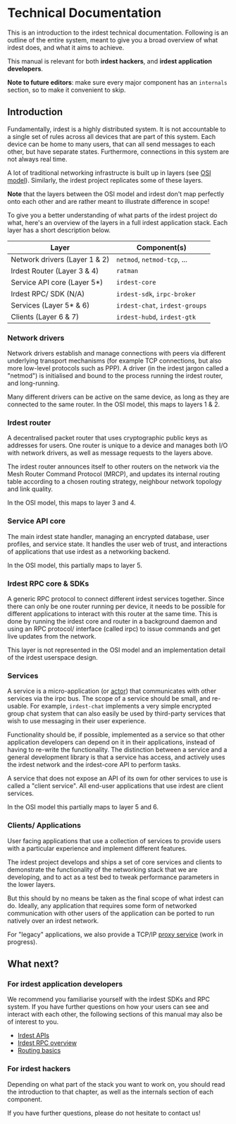 # Technical Documentation

This is an introduction to the irdest technical documentation.
Following is an outline of the entire system, meant to give you a
broad overview of what irdest does, and what it aims to achieve.

This manual is relevant for both **irdest hackers**, and **irdest
application developers**.

**Note to future editors**: make sure every major component has an
`internals` section, so to make it convenient to skip.


## Introduction

Fundamentally, irdest is a highly distributed system.  It is not
accountable to a single set of rules across all devices that are part
of this system.  Each device can be home to many users, that can all
send messages to each other, but have separate states.  Furthermore,
connections in this system are not always real time.

A lot of traditional networking infrastructe is built up in layers
(see [OSI model][osi]).  Similarly, the irdest project replicates some
of these layers.

**Note** that the layers between the OSI model and irdest don't map
perfectly onto each other and are rather meant to illustrate
difference in scope!

To give you a better understanding of what parts of the irdest project
do what, here's an overview of the layers in a full irdest application
stack.  Each layer has a short description below.

[osi]: https://en.wikipedia.org/wiki/OSI_model

| Layer                         | Component(s)                 |
|-------------------------------|--------------------------------|
| Network drivers (Layer 1 & 2) | `netmod`, `netmod-tcp`, ...    |
| Irdest Router (Layer 3 & 4)   | `ratman`                       |
| Service API core (Layer 5\*)  | `irdest-core`                  |
| Irdest RPC/ SDK (N/A)         | `irdest-sdk`, `irpc-broker`    |
| Services (Layer 5\* & 6)      | `irdest-chat`, `irdest-groups` |
| Clients (Layer 6 & 7)         | `irdest-hubd`, `irdest-gtk`    |


### Network drivers

Network drivers establish and manage connections with peers via
different underlying transport mechanisms (for example TCP
connections, but also more low-level protocols such as PPP).  A driver
(in the irdest jargon called a "netmod") is initialised and bound to
the process running the irdest router, and long-running.

Many different drivers can be active on the same device, as long as
they are connected to the same router.  In the OSI model, this maps to
layers 1 & 2.


### Irdest router

A decentralised packet router that uses cryptographic public keys as
addresses for users.  One router is unique to a device and manages
both I/O with network drivers, as well as message requests to the
layers above.

The irdest router announces itself to other routers on the network via
the Mesh Router Command Protocol (MRCP), and updates its internal
routing table according to a chosen routing strategy, neighbour network
topology and link quality.

In the OSI model, this maps to layer 3 and 4.


### Service API core

The main irdest state handler, managing an encrypted database, user
profiles, and service state.  It handles the user web of trust, and
interactions of applications that use irdest as a networking backend.

In the OSI model, this partially maps to layer 5.


### Irdest RPC core & SDKs

A generic RPC protocol to connect different irdest services together.
Since there can only be one router running per device, it needs to
be possible for different applications to interact with this router at
the same time.  This is done by running the irdest core and router in
a background daemon and using an RPC protocol/ interface (called irpc)
to issue commands and get live updates from the network.

This layer is not represented in the OSI model and an implementation
detail of the irdest userspace design.


### Services

A service is a micro-application (or [actor]) that communicates with
other services via the irpc bus.  The scope of a service should be
small, and re-usable.  For example, `irdest-chat` implements a very
simple encrypted group chat system that can also easily be used by
third-party services that wish to use messaging in their user
experience.

Functionality should be, if possible, implemented as a service so that
other application developers can depend on it in their applications,
instead of having to re-write the functionality.  The distinction
between a service and a general development library is that a service
has access, and actively uses the irdest network and the irdest-core
API to perform tasks.

A service that does not expose an API of its own for other services to
use is called a "client service".  All end-user applications that use
irdest are client services.

In the OSI model this partially maps to layer 5 and 6.

[actor]: https://en.wikipedia.org/wiki/Actor_(programming_language)


### Clients/ Applications

User facing applications that use a collection of services to provide
users with a particular experience and implement different features.

The irdest project develops and ships a set of core services and
clients to demonstrate the functionality of the networking stack that
we are developing, and to act as a test bed to tweak performance
parameters in the lower layers.

But this should by no means be taken as the final scope of what irdest
can do.  Ideally, any application that requires some form of networked
communication with other users of the application can be ported to run
natively over an irdest network.

For "legacy" applications, we also provide a TCP/IP [proxy service]()
(work in progress).


## What next?

### For irdest application developers

We recommend you familiarise yourself with the irdest SDKs and RPC
system.  If you have further questions on how your users can see and
interact with each other, the following sections of this manual may
also be of interest to you.

- [Irdest APIs](./api/)
- [Irdest RPC overview](./api/rpc.html)
- [Routing basics](./ratman/basics.html)


### For irdest hackers

Depending on what part of the stack you want to work on, you should
read the introduction to that chapter, as well as the internals
section of each component.

If you have further questions, please do not hesitate to contact us!
